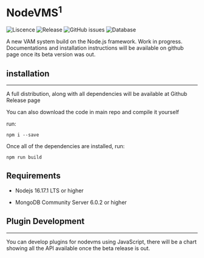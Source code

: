 # NodeVMS<sup>1</sup>
![Liscence](https://img.shields.io/github/license/Ericple/NodeVMS?style=flat-square) ![Release](https://img.shields.io/github/v/release/Ericple/NodeVMS?style=flat-square) ![GitHub issues](https://img.shields.io/github/issues/Ericple/NodeVMS?style=flat-square) ![Database](https://img.shields.io/badge/database-MongoDB-blue)

A new VAM system build on the Node.js framework.
Work in progress. Documentations and installation
instructions will be available on github page once
its beta version was out.

## installation
---
A full distribution, along with all dependencies will be available
at Github Release page

You can also download the code in main repo and compile it yourself

run:

```
npm i --save
```
Once all of the dependencies are installed, run:
```
npm run build
```

## Requirements

- Nodejs 16.17.1 LTS or higher

- MongoDB Community Server 6.0.2 or higher

## Plugin Development
---
You can develop plugins for nodevms using JavaScript, there will be 
a chart showing all the API available once the beta release is out.
